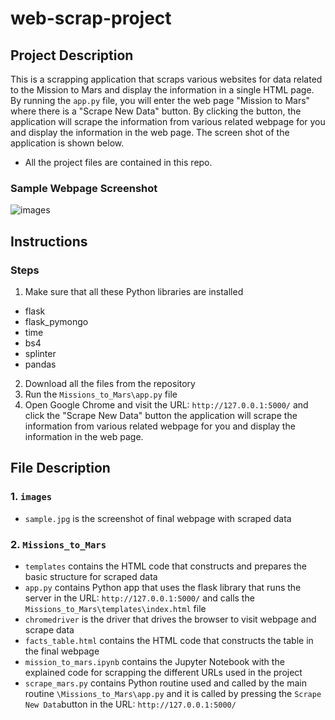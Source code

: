 # web-scrap-project

## Project Description

This is a scrapping application that scraps various websites for data related to the Mission to Mars and display the information in a single HTML page. By running the `app.py` file, you will enter the web page "Mission to Mars" where there is a  "Scrape New Data" button. By clicking the button, the application will scrape the information from various related webpage for you and display the information in the web page. The screen shot of the application is shown below. 

* All the project files are contained in this repo.


### Sample Webpage Screenshot


![images](images/sample.jpg "Screenshot")


## Instructions

### Steps




1. Make sure that all these Python libraries are installed
 - flask
 - flask_pymongo
 - time
 - bs4
 - splinter
 - pandas
2. Download all the files from the repository
3. Run the `Missions_to_Mars\app.py` file
4. Open Google Chrome and visit the URL: `http://127.0.0.1:5000/` and click the "Scrape New Data" button
the application will scrape the information from various related webpage for you and display the information in the web page.



## File Description

### 1. `images`

* `sample.jpg` is the screenshot of final webpage with scraped data

### 2. `Missions_to_Mars`
* `templates` contains the HTML code that constructs and prepares the basic structure for scraped data
* `app.py` contains Python app that uses the flask library that runs the server in the URL: `http://127.0.0.1:5000/` and calls the `Missions_to_Mars\templates\index.html` file
* `chromedriver` is the driver that drives the browser to visit webpage and scrape data
* `facts_table.html` contains the HTML code that constructs the table in the final webpage
* `mission_to_mars.ipynb` contains the Jupyter Notebook with the explained code for scrapping the different URLs used in the project
* `scrape_mars.py` contains Python routine used and called by the main routine `\Missions_to_Mars\app.py` and it is called by pressing the `Scrape New Data`button in the URL: `http://127.0.0.1:5000/`




